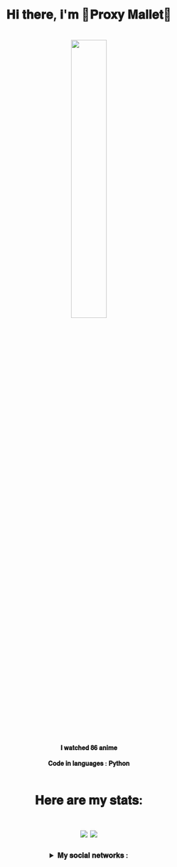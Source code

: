 <html>
  
<header>
  
<h1 align = "center">𝐇𝐢 𝐭𝐡𝐞𝐫𝐞, 𝐢'𝐦 🔻𝐏𝐫𝐨𝐱𝐲 𝐌𝐚𝐥𝐥𝐞𝐭🔺</h1>
<h1 align = "center"><img src="https://avatars.githubusercontent.com/u/90175549?v=4", width = 40%%, height = 40%></h1>
<h4 align = "center">𝐈 𝐰𝐚𝐭𝐜𝐡𝐞𝐝 𝟖𝟔 𝐚𝐧𝐢𝐦𝐞<br></br>𝐂𝐨𝐝𝐞 𝐢𝐧 𝐥𝐚𝐧𝐠𝐮𝐚𝐠𝐞𝐬 : 𝐏𝐲𝐭𝐡𝐨𝐧</h4>
  
</header>

<body>
  
<h1 align = "center">𝐇𝐞𝐫𝐞 𝐚𝐫𝐞 𝐦𝐲 𝐬𝐭𝐚𝐭𝐬:</h1>
<h1 align = "center">
  <img src = "https://github-profile-trophy.vercel.app/?username=Proxy1Mallet">
  <img src = "https://github-readme-streak-stats.herokuapp.com/?user=Proxy1Mallet">
</h1>

  
<h3 align="center">
  <details>
    <summary>𝐌𝐲 𝐬𝐨𝐜𝐢𝐚𝐥 𝐧𝐞𝐭𝐰𝐨𝐫𝐤𝐬 :</summary>
    <a href = "https://vk.com/Proxy1Mallet" target="_blank">
    <img src = "https://img.shields.io/badge/𝐕𝐊-2CA5E0?style=for-the-badge&logo=vk&logoColor=white">
    <a href = "https://t.me/Proxy1Mallet" target="_blank">
    <img src = "https://img.shields.io/badge/𝐓𝐄𝐋𝐄𝐆𝐑𝐀𝐌-2CA5E0?style=for-the-badge&logo=tg&logoColor=white">
  </details>
</h3>
  
</body>
  
</html>
